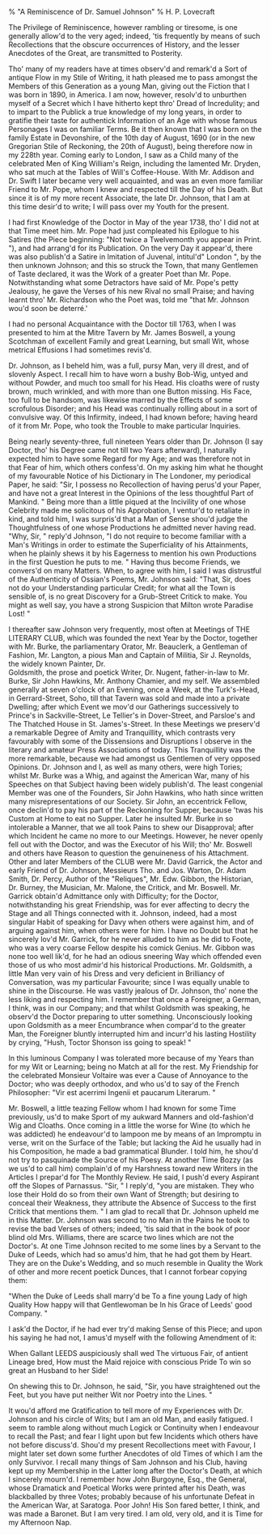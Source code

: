 % "A Reminiscence of Dr. Samuel Johnson" 
% H. P. Lovecraft

    

 

The Privilege of Reminiscence, however rambling or tiresome, is one generally allow'd
to the very aged; indeed, 'tis frequently by means of such Recollections that the obscure
occurrences of History, and the lesser Anecdotes of the Great, are transmitted to Posterity. 

 Tho' many of my readers have at times observ'd and remark'd
a Sort of antique Flow in my Stile of Writing, it hath pleased me to pass amongst the Members
of this Generation as a young Man, giving out the Fiction that I was born in 1890, in  America. 
I am now, however, resolv'd to unburthen myself of a Secret which I have hitherto kept
thro' Dread of Incredulity; and to impart to the Publick a true knowledge of my long years,
in order to gratifie their taste for authentick Information of an Age with whose famous Personages
I was on familiar Terms. Be it then known that I was born on the family Estate in  Devonshire, 
of the 10th day of August, 1690 (or in the new  Gregorian  Stile of Reckoning, the 20th
of August), being therefore now in my 228th year. Coming early to  London,  I saw
as a Child many of the celebrated Men of King  William's  Reign, including the lamented
Mr.  Dryden,  who sat much at the Tables of  Will's  Coffee-House. With Mr.
 Addison  and Dr.  Swift  I later became very well acquainted, and was an even more
familiar Friend to Mr.  Pope,  whom I knew and respected till the Day of his Death. But
since it is of my more recent Associate, the late Dr.  Johnson,  that I am at this time
desir'd to write; I will pass over my Youth for the present. 

 I had first Knowledge of the Doctor in May of the year 1738, tho' I did
not at that Time meet him. Mr.  Pope  had just compleated his Epilogue to his  Satires 
(the Piece beginning: "Not twice a Twelvemonth you appear in Print. "), and had arrang'd
for its Publication. On the very Day it appear'd, there was also publish'd a Satire
in Imitation of  Juvenal,  intitul'd" London ", by the then unknown
 Johnson;  and this so struck the Town, that many Gentlemen of Taste declared, it was the
Work of a greater Poet than Mr.  Pope.  Notwithstanding what some Detractors have said
of Mr.  Pope's  petty Jealousy, he gave the Verses of his new Rival no small Praise;
and having learnt thro' Mr.  Richardson  who the Poet was, told me "that Mr.
 Johnson  wou'd soon be  deterré.'  

 I had no personal Acquaintance with the Doctor till 1763, when I was presented
to him at the  Mitre  Tavern by Mr.  James Boswell,  a young  Scotchman  of excellent
Family and great Learning, but small Wit, whose metrical Effusions I had sometimes revis'd. 

 Dr.  Johnson,  as I beheld him, was a full, pursy Man, very ill drest,
and of slovenly Aspect. I recall him to have worn a bushy Bob-Wig, untyed and without Powder,
and much too small for his Head. His cloaths were of rusty brown, much wrinkled, and with more
than one Button missing. His Face, too full to be handsom, was likewise marred by the Effects
of some scrofulous Disorder; and his Head was continually rolling about in a sort of convulsive
way. Of this Infirmity, indeed, I had known before; having heard of it from Mr.  Pope, 
who took the Trouble to make particular Inquiries. 

 Being nearly seventy-three, full nineteen Years older than Dr.  Johnson 
(I say Doctor, tho' his Degree came not till two Years afterward), I naturally expected
him to have some Regard for my Age; and was therefore not in that Fear of him, which others
confess'd. On my asking him what he thought of my favourable Notice of his Dictionary
in  The Londoner,  my periodical Paper, he said: "Sir, I possess no Recollection
of having perus'd your Paper, and have not a great Interest in the Opinions of the less
thoughtful Part of Mankind. " Being more than a little piqued at the Incivility of one
whose Celebrity made me solicitous of his Approbation, I ventur'd to retaliate in kind,
and told him, I was surpris'd that a Man of Sense shou'd judge the Thoughtfulness
of one whose Productions he admitted never having read. "Why, Sir, " reply'd
 Johnson,  "I do not require to become familiar with a Man's Writings in order
to estimate the Superficiality of his Attainments, when he plainly shews it by his Eagerness
to mention his own Productions in the first Question he puts to me. " Having thus become
Friends, we convers'd on many Matters. When, to agree with him, I said I was distrustful
of the Authenticity of  Ossian's  Poems, Mr.  Johnson  said: "That, Sir,
does not do your Understanding particular Credit; for what all the Town is sensible of, is no
great Discovery for a  Grub-Street  Critick to make. You might as well say, you have a
strong Suspicion that  Milton  wrote  Paradise Lost! " 

 I thereafter saw  Johnson  very frequently, most often at Meetings of
THE LITERARY CLUB, which was founded the next Year by the Doctor, together with Mr.  Burke, 
the parliamentary Orator, Mr.  Beauclerk,  a Gentleman of Fashion, Mr.  Langton, 
a pious Man and Captain of Militia, Sir J.  Reynolds,  the widely known Painter, Dr.  
Goldsmith,  the prose and poetick Writer, Dr.  Nugent,  father-in-law to Mr.  Burke, 
Sir  John Hawkins,  Mr.  Anthony Chamier,  and my self. We assembled generally at
seven o'clock of an Evening, once a Week, at the  Turk's-Head,  in  Gerrard-Street,
Soho,  till that Tavern was sold and made into a private Dwelling; after which Event we mov'd
our Gatherings successively to  Prince's  in  Sackville-Street, Le Tellier's 
in  Dover-Street,  and  Parsloe's  and  The Thatched House  in  St. James's-Street. 
In these Meetings we preserv'd a remarkable Degree of Amity and Tranquillity, which contrasts
very favourably with some of the Dissensions and Disruptions I observe in the literary and amateur
Press Associations of today. This Tranquillity was the more remarkable, because we had amongst
us Gentlemen of very opposed Opinions. Dr.  Johnson  and I, as well as many others, were
high Tories; whilst Mr.  Burke  was a  Whig,  and against the  American  War,
many of his Speeches on that Subject having been widely publish'd. The least congenial
Member was one of the Founders, Sir  John Hawkins,  who hath since written many misrepresentations
of our Society. Sir  John,  an eccentrick Fellow, once declin'd to pay his part of
the Reckoning for Supper, because 'twas his Custom at Home to eat no Supper. Later he
insulted Mr.  Burke  in so intolerable a Manner, that we all took Pains to shew our Disapproval;
after which Incident he came no more to our Meetings. However, he never openly fell out with
the Doctor, and was the Executor of his Will; tho' Mr.  Boswell  and others have
Reason to question the genuineness of his Attachment. Other and later Members of the CLUB were
Mr.  David Garrick,  the Actor and early Friend of Dr.  Johnson,  Messieurs  Tho. 
and  Jos. Warton,  Dr.  Adam Smith,  Dr.  Percy,  Author of the "Reliques",
Mr.  Edw. Gibbon,  the Historian, Dr.  Burney,  the Musician, Mr.  Malone,  the
Critick, and Mr.  Boswell.  Mr.  Garrick  obtain'd Admittance only with Difficulty;
for the Doctor, notwithstanding his great Friendship, was for ever affecting to decry the Stage
and all Things connected with it.  Johnson,  indeed, had a most singular Habit of speaking
for  Davy  when others were against him, and of arguing against him, when others were for
him. I have no Doubt but that he sincerely lov'd Mr.  Garrick,  for he never alluded
to him as he did to  Foote,  who was a very coarse Fellow despite his comick Genius. Mr.
 Gibbon  was none too well lik'd, for he had an odious sneering Way which offended
even those of us who most admir'd his historical Productions. Mr.  Goldsmith,  a
little Man very vain of his Dress and very deficient in Brilliancy of Conversation, was my particular
Favourite; since I was equally unable to shine in the Discourse. He was vastly jealous of Dr.
 Johnson,  tho' none the less liking and respecting him. I remember that once a Foreigner,
a  German,  I think, was in our Company; and that whilst  Goldsmith  was speaking,
he observ'd the Doctor preparing to utter something. Unconsciously looking upon  Goldsmith 
as a meer Encumbrance when compar'd to the greater Man, the Foreigner bluntly interrupted
him and incurr'd his lasting Hostility by crying, "Hush, Toctor  Shonson  iss
going to speak! " 

 In this luminous Company I was tolerated more because of my Years than for
my Wit or Learning; being no Match at all for the rest. My Friendship for the celebrated Monsieur
 Voltaire  was ever a Cause of Annoyance to the Doctor; who was deeply orthodox, and who
us'd to say of the  French  Philosopher: "Vir est acerrimi Ingenii et paucarum
Literarum. " 

 Mr.  Boswell,  a little teazing Fellow whom I had known for some Time
previously, us'd to make Sport of my aukward Manners and old-fashion'd Wig and Cloaths.
Once coming in a little the worse for Wine (to which he was addicted) he endeavour'd to
lampoon me by means of an Impromptu in verse, writ on the Surface of the Table; but lacking
the Aid he usually had in his Composition, he made a bad grammatical Blunder. I told him, he
shou'd not try to pasquinade the Source of his Poesy. At another Time  Bozzy  (as
we us'd to call him) complain'd of my Harshness toward new Writers in the Articles
I prepar'd for  The Monthly Review.  He said, I push'd every Aspirant off the
Slopes of Parnassus. "Sir, " I reply'd, "you are mistaken. They who lose
their Hold do so from their own Want of Strength; but desiring to conceal their Weakness, they
attribute the Absence of Success to the first Critick that mentions them. " I am glad to
recall that Dr.  Johnson  upheld me in this Matter. 
Dr.  Johnson  was second to no Man in the Pains he took to revise the bad Verses of others;
indeed, 'tis said that in the book of poor blind old Mrs. Williams, there are scarce two
lines which are not the Doctor's. At one Time  Johnson  recited to me some lines
by a Servant to the Duke of  Leeds,  which had so amus'd him, that he had
got them by Heart. They are on the Duke's Wedding, and so much resemble in Quality the
Work of other and more recent poetick Dunces, that I cannot forbear copying them: 

 
 "When the Duke of Leeds shall marry'd be 
To a fine young Lady of high Quality 
How happy will that Gentlewoman be 
In his Grace of Leeds' good Company. " 
 

I ask'd the Doctor, if he had ever try'd making Sense of this Piece; and upon his
saying he had not, I amus'd myself with the following Amendment of it: 

 
When Gallant LEEDS auspiciously shall wed 
The virtuous Fair, of antient Lineage bred, 
How must the Maid rejoice with conscious Pride 
To win so great an Husband to her Side!
 

On shewing this to Dr.  Johnson,  he said, "Sir, you have straightened out the Feet,
but you have put neither Wit nor Poetry into the Lines. " 

 It wou'd afford me Gratification to tell more of my Experiences with
Dr.  Johnson  and his circle of Wits; but I am an old Man, and easily fatigued. I seem
to ramble along without much Logick or Continuity when I endeavour to recall the Past; and fear
I light upon but few Incidents which others have not before discuss'd. Shou'd my
present Recollections meet with Favour, I might later set down some further Anecdotes of old
Times of which I am the only Survivor. I recall many things of  Sam Johnson  and his Club,
having kept up my Membership in the Latter long after the Doctor's Death, at which I sincerely
mourn'd. I remember how  John Burgoyne,  Esq., the General, whose Dramatick and Poetical
Works were printed after his Death, was blackballed by three Votes; probably because of his
unfortunate Defeat in the  American  War, at  Saratoga.  Poor  John! 
His Son fared better, I think, and was made a Baronet. But I am very tired. I am old, very old,
and it is Time for my Afternoon Nap. 
